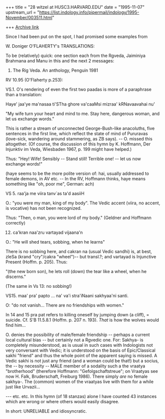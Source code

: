 +++
title = "28 witzel at HUSC3.HARVARD.EDU"
date = "1995-11-07"
upstream_url = "https://list.indology.info/pipermail/indology/1995-November/003511.html"

+++
[Archive link](https://list.indology.info/pipermail/indology/1995-November/003511.html)





Since I had been put on the spot, I had promised some examples from

W. Doniger O'FLAHERTY's TRANSLATIONS:


To be (relatively) quick: one section each from the Rgveda, Jaiminiya 
Brahmana and Manu in this and the next 2 messages:


1. The Rig Veda. An anthology, Penguin 1981



RV 10.95 (O'Flaherty p.253):

VS.1. O's rendering of even the first two paadas is more of a paraphrase 
than a translation:

Haye' jaa'ye ma'nasaa ti'STha ghore
va'caaMsi mizraa' kRNavaavahai nu' 

"My wife turn your heart and mind to me. Stay here, dangerous woman, and 
let us exchange words." 

This is rather a stream of unconnected George-Bush-like anacoluths, five 
sentences in the first line, which reflect the state of mind of Pururavas 
(love-sick, wandering around stammering, as ZB says). -- O. missed this 
altogether. (Of course, the discussion of this hymn by K. Hoffmann, 
Der Injunktiv im Veda, Wiesbaden 1967, p. 199 might have helped.) 

Thus:
"Hey! Wife! Sensibly -- Stand still! Terrible one! -- let us now exchange 
words!"

(haye seems to be the more polite version of: hai, usually addressed to 
female demons, in AV etc. -- In the RV, Hoffmann thinks, haye means 
something like "oh, poor me", German: ach) 


VS 5. raa'ja me viira tanv`as ta'd aasiiH

O.: "you were my man, king of my body".
The Vedic accent  (viira, no accent, is vocative) has not been 
recognized. 

Thus:
"Then, o man, you were lord of my body."
(Geldner and Hoffmann correctly)


12. ca'kran naa'zru vartayad vijaana'n 

O.: "He will shed tears, sobbing, when he learns"

There  is no sobbing here, and  cakran na (usual Vedic sandhi) is, at 
best, zleSa (krand "cry"/cakra "wheel")-- but transl.?; and vartayad is 
Injunctive Present (Hoffm. p. 205). Thus:

"(the new born son), he lets roll (down) the tear like a wheel, when he 
discerns."

(The same in Vs 13: no sobbing!)

VS15. maa' pra' papto ... na' va'i stra'iNaani sakhyaa'ni santi.

O: "do not vanish... There are no friendships with women."


In 14 and 15 pra pat refers to killing oneself by jumping down (a cliff), 
= suicide. Cf. S'B 11.5.8.1 (Hoffm. p. 207 n. 193). *That* is how the 
wolves would find him...

O. denies the possibility of male/female friendship -- perhaps a current 
local cultural bias -- but certainly not a Rgvedic one. For:
Sakhya- is completely misunderstood, as is usual in such cases with 
Indologists not very conversant with Vedic; it is understood on the basis 
of Epic/Classical sakhi "friend" and thus the whole point of the apparent 
saying is missed.
A Vedic sakhi is not just any friend (and a woman could be that!) but a 
socius, the -- by necessity -- MALE member of a sodality such a the 
vraatya "brotherhood" (therefore Hoffmann: "Gefolgschaftstreue"; on 
Vraatyas see now H. Falk, Bruderschaft, Freiburg 1986). There simply 
*are* no female sakhya-. The (common) women of the vraatyas live with 
them for a while just like Urvazii...

---  etc. etc. In this hymn (of 18 stanzas) alone I have counted 43 
instances which are wrong or where others would easily disagree.

In short:  UNRELIABLE and idiosyncratic.











